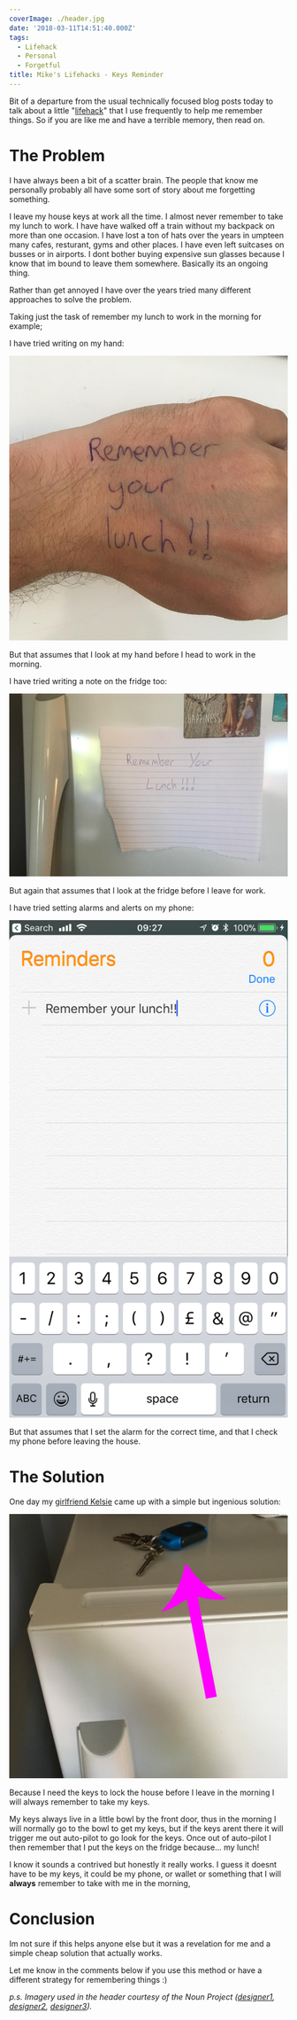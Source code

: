 ```yaml
---
coverImage: ./header.jpg
date: '2018-03-11T14:51:40.000Z'
tags:
  - Lifehack
  - Personal
  - Forgetful
title: Mike's Lifehacks - Keys Reminder
---
```


Bit of a departure from the usual technically focused blog posts today to talk about a little "[lifehack](https://www.lifehacker.com.au)" that I use frequently to help me remember things. So if you are like me and have a terrible memory, then read on.

<!-- more -->

# The Problem

I have always been a bit of a scatter brain. The people that know me personally probably all have some sort of story about me forgetting something.

I leave my house keys at work all the time. I almost never remember to take my lunch to work. I have have walked off a train without my backpack on more than one occasion. I have lost a ton of hats over the years in umpteen many cafes, resturant, gyms and other places. I have even left suitcases on busses or in airports. I dont bother buying expensive sun glasses because I know that im bound to leave them somewhere. Basically its an ongoing thing.

Rather than get annoyed I have over the years tried many different approaches to solve the problem.

Taking just the task of remember my lunch to work in the morning for example;

I have tried writing on my hand:

[![](./handnote.jpg)](./handnote.jpg)

But that assumes that I look at my hand before I head to work in the morning.

I have tried writing a note on the fridge too:

[![](./fridgenote.jpg)](./fridgenote.jpg)

But again that assumes that I look at the fridge before I leave for work.

I have tried setting alarms and alerts on my phone:

[![](./reminder.png)](./reminder.png)

But that assumes that I set the alarm for the correct time, and that I check my phone before leaving the house.

# The Solution

One day my [girlfriend Kelsie](https://www.abetterme.com.au/) came up with a simple but ingenious solution:

[![](./keysonfridge.jpg)](./keysonfridge.jpg)

Because I need the keys to lock the house before I leave in the morning I will always remember to take my keys.

My keys always live in a little bowl by the front door, thus in the morning I will normally go to the bowl to get my keys, but if the keys arent there it will trigger me out auto-pilot to go look for the keys. Once out of auto-pilot I then remember that I put the keys on the fridge because... my lunch!

I know it sounds a contrived but honestly it really works. I guess it doesnt have to be my keys, it could be my phone, or wallet or something that I will **always** remember to take with me in the morning,

# Conclusion

Im not sure if this helps anyone else but it was a revelation for me and a simple cheap solution that actually works.

Let me know in the comments below if you use this method or have a different strategy for remembering things :)

_p.s. Imagery used in the header courtesy of the Noun Project ([designer1](https://thenounproject.com/grega.cresnar), [designer2](https://thenounproject.com/search/?q=keys&i=467407), [designer3](https://thenounproject.com/rafaelgarciamotta/))._
